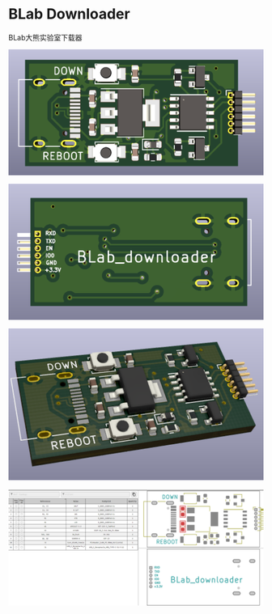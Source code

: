# BLab Downloader

BLab大熊实验室下载器

![Image](https://raw.githubusercontent.com/BearLaboratory/Downloader/master/img/front.png)

![Image](https://raw.githubusercontent.com/BearLaboratory/Downloader/master/img/back.png)

![Image](https://raw.githubusercontent.com/BearLaboratory/Downloader/master/img/side.png)



![](https://raw.githubusercontent.com/BearLaboratory/Downloader/master/img/bom.png)